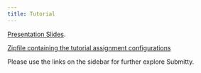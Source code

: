 ```yaml
---
title: Tutorial
---
```



[Presentation Slides](https://github.com/Submitty/Tutorial/something).


[Zipfile containing the tutorial assignment configurations](https://github.com/Submitty/Tutorial/archive/master.zip)





Please use the links on the sidebar for further explore Submitty.
